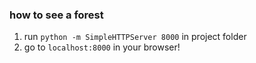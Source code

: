 ### how to see a forest

1. run `python -m SimpleHTTPServer 8000` in project folder
2. go to `localhost:8000` in your browser!
